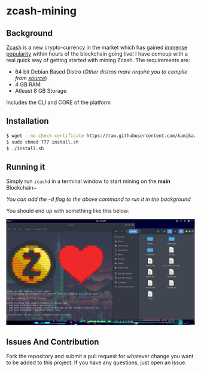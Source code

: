 # zcash-mining

## Background

[Zcash](https://z.cash/) is a new crypto-currency in the market which has gained [immense popularity](http://www.coindesk.com/investors-going-crazy-new-digital-currency-called-zcash/) within hours of the blockchain going live!
I have comeup with a real quick way of getting started with mining Zcash. The requirements are:

- 64 bit Debian Based Distro (_Other distros mare require you to compile from [source](https://github.com/zcash/zcash)_)
- 4 GB RAM
- Atleast 8 GB Storage

Includes the CLI and CORE of the platform

## Installation 

```bash
$ wget --no-check-certificate https://raw.githubusercontent.com/kamikazechaser/zcash-mining/master/install.sh
$ sudo chmod 777 install.sh
$ ./install.sh
```
## Running it

Simply run `zcashd` in a terminal window to start mining on the **main** Blockchain~

_You can add the -d flag to the above command to run it in the background_

You should end up with something like this below:

[![](main.png)](https://github.com/kamikazechaser/zcash-mining)

## Issues And Contribution

Fork the repository and submit a pull request for whatever change you want to be added to this project. If you have any questions, just open an issue.
